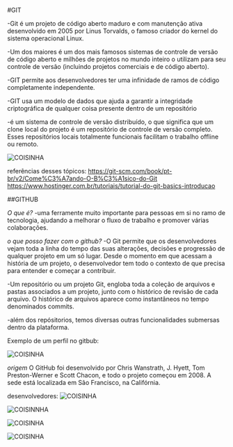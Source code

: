 #GIT 

-Git é um projeto de código aberto maduro e com manutenção ativa desenvolvido em 2005 por Linus Torvalds, o famoso criador do kernel do sistema operacional Linux. 

-Um dos maiores é um dos mais famosos sistemas de controle de versão de código aberto e milhões de projetos no mundo inteiro o utilizam para seu controle de versão (incluindo projetos comerciais e de código aberto).

-GIT permite aos desenvolvedores ter uma infinidade de ramos de código completamente independente.

-GIT usa um modelo de dados que ajuda a garantir a integridade criptográfica de qualquer coisa presente dentro de um repositório

-é um sistema de controle de versão distribuído, o que significa que um clone local do projeto é um repositório de controle de versão completo. Esses repositórios locais totalmente funcionais facilitam o trabalho offline ou remoto.


![COISINHA](https://sergioprado.org/wp-content/uploads/2018/03/git-logo2.jpeg)


referências desses tópicos: https://git-scm.com/book/pt-br/v2/Come%C3%A7ando-O-B%C3%A1sico-do-Git
https://www.hostinger.com.br/tutoriais/tutorial-do-git-basics-introducao


##GITHUB

*O que é?* -uma ferramente muito importante para pessoas em si no ramo de tecnologia, ajudando a melhorar o fluxo de trabalho e promover várias colaborações.

*o que posso fazer com o github?* -O Git permite que os desenvolvedores vejam toda a linha do tempo das suas alterações, decisões e progressão de qualquer projeto em um só lugar. Desde o momento em que acessam a história de um projeto, o desenvolvedor tem todo o contexto de que precisa para entender e começar a contribuir.

-Um repositório ou um projeto Git, engloba toda a coleção de arquivos e pastas associados a um projeto, junto com o histórico de revisão de cada arquivo. O histórico de arquivos aparece como instantâneos no tempo denominados commits.

-além dos repósitorios, temos diversas outras funcionalidades submersas dentro da plataforma.

Exemplo de um perfil no gitbub:

![COISINHA](https://docs.github.com/assets/cb-170327/images/help/repository/profile-with-readme.png)

*origem* O GitHub foi desenvolvido por Chris Wanstrath, J. Hyett, Tom Preston-Werner e Scott Chacon, e todo o projeto começou em 2008. A sede está localizada em São Francisco, na Califórnia.

desenvolvedores: 
![COISINHA](https://upload.wikimedia.org/wikipedia/commons/6/6a/Chris_Wanstrath_2023.jpg)

![COISINNHA](https://avatars.githubusercontent.com/u/3?v=4)

![COISINHA](https://upload.wikimedia.org/wikipedia/commons/0/0b/Tom_Preston-Werner.jpg)

![COISINHA](https://encrypted-tbn0.gstatic.com/images?q=tbn:ANd9GcSpJUb63GBvaazr2eyhyc5ACmm_D8w3vmdlJudbsaMp&s)
















